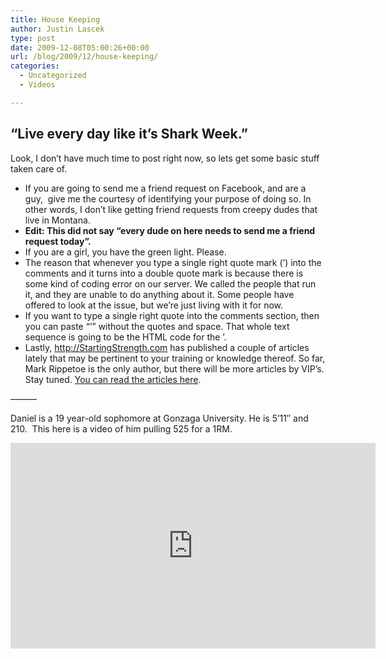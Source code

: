 ```yaml
---
title: House Keeping
author: Justin Lascek
type: post
date: 2009-12-08T05:00:26+00:00
url: /blog/2009/12/house-keeping/
categories:
  - Uncategorized
  - Videos

---
```

## &#8220;Live every day like it&rsquo;s Shark Week.&#8221;



Look, I don’t have much time to post right now, so lets get some basic stuff taken care of.

  * If you are going to send me a friend request on Facebook, and are a guy,  give me the courtesy of identifying your purpose of doing so. In other words, I don’t like getting friend requests from creepy dudes that live in Montana.
  * **Edit: This did not say &#8220;every dude on here needs to send me a friend request today&#8221;.**
  * If you are a girl, you have the green light. Please.
  * The reason that whenever you type a single right quote mark (’) into the comments and it turns into a double quote mark is because there is some kind of coding error on our server. We called the people that run it, and they are unable to do anything about it. Some people have offered to look at the issue, but we’re just living with it for now.
  * If you want to type a single right quote into the comments section, then you can paste &#8220;&rsquo;&#8221; without the quotes and space. That whole text sequence is going to be the HTML code for the ’.
  * Lastly, http://StartingStrength.com has published a couple of articles lately that may be pertinent to your training or knowledge thereof. So far, Mark Rippetoe is the only author, but there will be more articles by VIP’s. Stay tuned. <a href="http://startingstrength.com/index.php/site/resources/" target="_blank">You can read the articles here</a>.

&#8212;&#8212;&#8212;
  

  
Daniel is a 19 year-old sophomore at Gonzaga University. He is 5&rsquo;11&#8243; and 210.  This here is a video of him pulling 525 for a 1RM.
  

  
<span class="embed-youtube" style="text-align:center; display: block;"><iframe class='youtube-player' type='text/html' width='584' height='329' src='https://www.youtube.com/embed/RMD1vkzghbA?version=3&#038;rel=1&#038;fs=1&#038;autohide=2&#038;showsearch=0&#038;showinfo=1&#038;iv_load_policy=1&#038;wmode=transparent' allowfullscreen='true' style='border:0;'></iframe></span>
